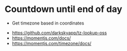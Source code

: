 # Countdown until end of day
- Get timezone based in coordinates
* https://github.com/darkskyapp/tz-lookup-oss
* https://momentjs.com/docs/
* https://momentjs.com/timezone/docs/